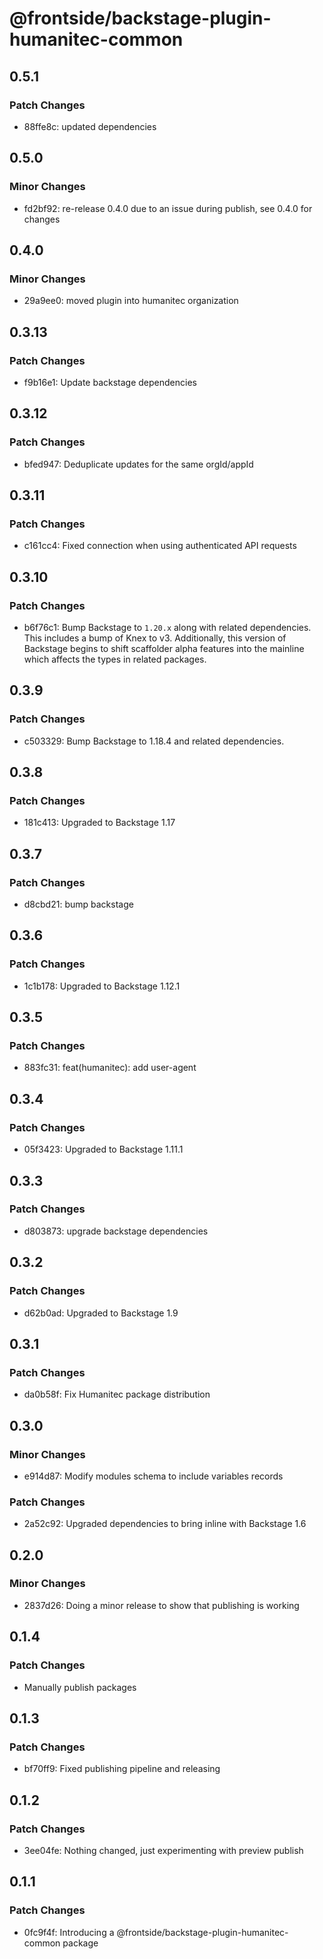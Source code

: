 # @frontside/backstage-plugin-humanitec-common

## 0.5.1

### Patch Changes

- 88ffe8c: updated dependencies

## 0.5.0

### Minor Changes

- fd2bf92: re-release 0.4.0 due to an issue during publish, see 0.4.0 for changes

## 0.4.0

### Minor Changes

- 29a9ee0: moved plugin into humanitec organization

## 0.3.13

### Patch Changes

- f9b16e1: Update backstage dependencies

## 0.3.12

### Patch Changes

- bfed947: Deduplicate updates for the same orgId/appId

## 0.3.11

### Patch Changes

- c161cc4: Fixed connection when using authenticated API requests

## 0.3.10

### Patch Changes

- b6f76c1: Bump Backstage to `1.20.x` along with related dependencies. This includes a bump of Knex to v3. Additionally, this version of Backstage begins to shift scaffolder alpha features into the mainline which affects the types in related packages.

## 0.3.9

### Patch Changes

- c503329: Bump Backstage to 1.18.4 and related dependencies.

## 0.3.8

### Patch Changes

- 181c413: Upgraded to Backstage 1.17

## 0.3.7

### Patch Changes

- d8cbd21: bump backstage

## 0.3.6

### Patch Changes

- 1c1b178: Upgraded to Backstage 1.12.1

## 0.3.5

### Patch Changes

- 883fc31: feat(humanitec): add user-agent

## 0.3.4

### Patch Changes

- 05f3423: Upgraded to Backstage 1.11.1

## 0.3.3

### Patch Changes

- d803873: upgrade backstage dependencies

## 0.3.2

### Patch Changes

- d62b0ad: Upgraded to Backstage 1.9

## 0.3.1

### Patch Changes

- da0b58f: Fix Humanitec package distribution

## 0.3.0

### Minor Changes

- e914d87: Modify modules schema to include variables records

### Patch Changes

- 2a52c92: Upgraded dependencies to bring inline with Backstage 1.6

## 0.2.0

### Minor Changes

- 2837d26: Doing a minor release to show that publishing is working

## 0.1.4

### Patch Changes

- Manually publish packages

## 0.1.3

### Patch Changes

- bf70ff9: Fixed publishing pipeline and releasing

## 0.1.2

### Patch Changes

- 3ee04fe: Nothing changed, just experimenting with preview publish

## 0.1.1

### Patch Changes

- 0fc9f4f: Introducing a @frontside/backstage-plugin-humanitec-common package
